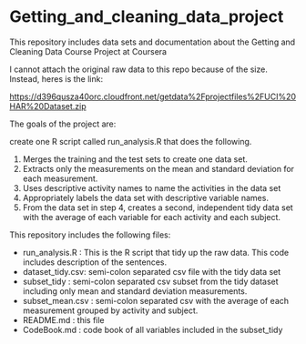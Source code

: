 # Getting_and_cleaning_data_project
This repository includes data sets and documentation about the Getting and Cleaning Data Course Project at Coursera

I cannot attach the original raw data to this repo because of the size. Instead, heres is the link:

https://d396qusza40orc.cloudfront.net/getdata%2Fprojectfiles%2FUCI%20HAR%20Dataset.zip 


The goals of the project are:

create one R script called run_analysis.R that does the following.

1. Merges the training and the test sets to create one data set.
2. Extracts only the measurements on the mean and standard deviation for each measurement.
3. Uses descriptive activity names to name the activities in the data set
4. Appropriately labels the data set with descriptive variable names.
5. From the data set in step 4, creates a second, independent tidy data set with the average of each variable for each activity and each subject.


This repository includes the following files:

- run_analysis.R  : This is the R script that tidy up the raw data. This code includes description of the sentences.
- dataset_tidy.csv: semi-colon separated csv file with the tidy data set
- subset_tidy     : semi-colon separated csv subset from the tidy dataset including only mean and standard deviation measurements.
- subset_mean.csv : semi-colon separated csv with the average of each measurement grouped by activity and subject.
- README.md       : this file
- CodeBook.md     : code book of all variables included in the subset_tidy
